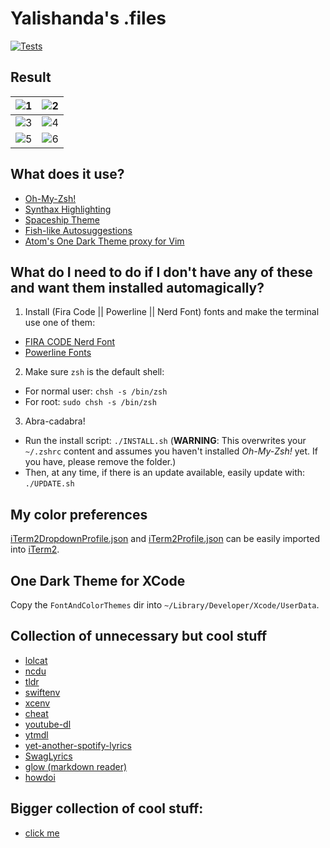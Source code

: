 # Yalishanda's .files

[![Tests](https://github.com/allexks/dotfiles/actions/workflows/tests.yml/badge.svg)](https://github.com/allexks/dotfiles/actions/workflows/tests.yml)

## Result

| ![1](screenshots/1.png) | ![2](screenshots/2.png) |
|---------|-------------|
| ![3](screenshots/3.png) | ![4](screenshots/4.png) |
| ![5](screenshots/5.png) | ![6](screenshots/6.png) |

## What does it use?
- [Oh-My-Zsh!](https://github.com/robbyrussell/oh-my-zsh)
- [Synthax Highlighting](https://github.com/zsh-users/zsh-syntax-highlighting)
- [Spaceship Theme](https://github.com/denysdovhan/spaceship-prompt)
- [Fish-like Autosuggestions](https://github.com/zsh-users/zsh-autosuggestions)
- [Atom's One Dark Theme proxy for Vim](https://github.com/joshdick/onedark.vim)

## What do I need to do if I don't have any of these and want them installed automagically?
1. Install (Fira Code || Powerline || Nerd Font) fonts and make the terminal use one of them:
- [FIRA CODE Nerd Font](https://www.nerdfonts.com/font-downloads)
- [Powerline Fonts](https://github.com/powerline/fonts/tree/master/SourceCodePro)

2. Make sure `zsh` is the default shell:
- For normal user: `chsh -s /bin/zsh`
- For root: `sudo chsh -s /bin/zsh`

3. Abra-cadabra!
- Run the install script:
`./INSTALL.sh` (**WARNING**: This overwrites your `~/.zshrc` content and assumes you haven't installed *Oh-My-Zsh!* yet. If you have, please remove the folder.)
- Then, at any time, if there is an update available, easily update with:
`./UPDATE.sh`

## My color preferences

[iTerm2DropdownProfile.json](iTerm2DropdownProfile.json) and [iTerm2Profile.json](Term2Profile.json) can be easily imported into [iTerm2](https://iterm2.com/).

## One Dark Theme for XCode

Copy the `FontAndColorThemes` dir into `~/Library/Developer/Xcode/UserData`.

## Collection of unnecessary but cool stuff
- [lolcat](https://github.com/busyloop/lolcat)
- [ncdu](https://dev.yorhel.nl/ncdu)
- [tldr](https://github.com/tldr-pages/tldr)
- [swiftenv](https://github.com/kylef/swiftenv)
- [xcenv](https://github.com/xcenv/xcenv)
- [cheat](https://github.com/cheat/cheat)
- [youtube-dl](https://github.com/ytdl-org/youtube-dl)
- [ytmdl](https://github.com/deepjyoti30/ytmdl)
- [yet-another-spotify-lyrics](https://github.com/goktug97/yet-another-spotify-lyrics)
- [SwagLyrics](https://github.com/SwagLyrics/SwagLyrics-For-Spotify)
- [glow (markdown reader)](https://github.com/charmbracelet/glow)
- [howdoi](https://github.com/gleitz/howdoi)

## Bigger collection of cool stuff:
- [click me](https://github.com/agarrharr/awesome-cli-apps)
